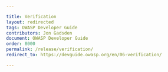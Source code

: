 ```yaml
---

title: Verification
layout: redirected
tags: OWASP Developer Guide
contributors: Jon Gadsden
document: OWASP Developer Guide
order: 8000
permalink: /release/verification/
redirect_to: https://devguide.owasp.org/en/06-verification/

---
```

